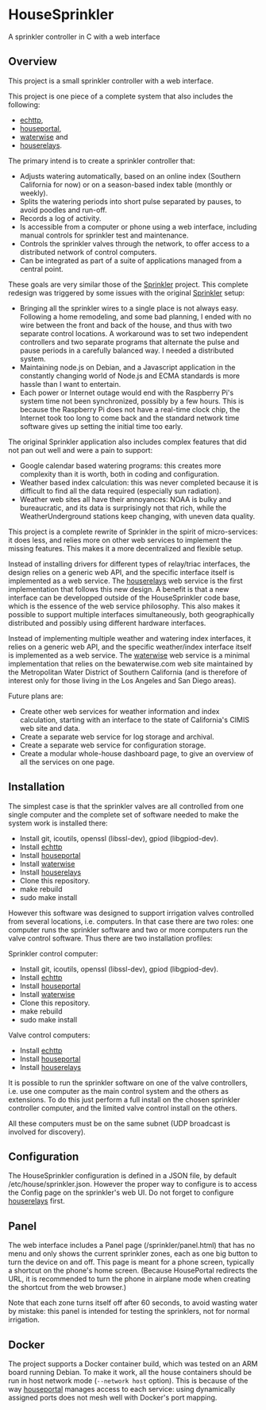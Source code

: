 # HouseSprinkler
A sprinkler controller in C with a web interface

## Overview
This project is a small sprinkler controller with a web interface.

This project is one piece of a complete system that also includes the following:
* [echttp](https://github.com/pascal-fb-martin/echttp),
* [houseportal](https://github.com/pascal-fb-martin/houseportal),
* [waterwise](https://github.com/pascal-fb-martin/waterwise) and
* [houserelays](https://github.com/pascal-fb-martin/houserelays).

The primary intend is to create a sprinkler controller that:
* Adjusts watering automatically, based on an online index (Southern California for now) or on a season-based index table (monthly or weekly).
* Splits the watering periods into short pulse separated by pauses, to avoid poodles and run-off.
* Records a log of activity.
* Is accessible from a computer or phone using a web interface, including manual controls for sprinkler test and maintenance.
* Controls the sprinkler valves through the network, to offer access to a distributed network of control computers.
* Can be integrated as part of a suite of applications managed from a central point.

These goals are very similar those of the [Sprinkler](https://github.com/pascal-fb-martin/sprinkler) project. This complete redesign was triggered by some issues with the original [Sprinkler](https://github.com/pascal-fb-martin/sprinkler) setup:
* Bringing all the sprinkler wires to a single place is not always easy. Following a home remodeling, and some bad planning, I ended with no wire between the front and back of the house, and thus with two separate control locations. A workaround was to set two independent controllers and two separate programs that alternate the pulse and pause periods in a carefully balanced way. I needed a distributed system.
* Maintaining node.js on Debian, and a Javascript application in the constantly changing world of Node.js and ECMA standards is more hassle than I want to entertain.
* Each power or Internet outage would end with the Raspberry Pi's system time not been synchronized, possibly by a few hours. This is because the Raspberry Pi does not have a real-time clock chip, the Internet took too long to come back and the standard network time software gives up setting the initial time too early.

The original Sprinkler application also includes complex features that did not pan out well and were a pain to support:
* Google calendar based watering programs: this creates more complexity than it is worth, both in coding and configuration.
* Weather based index calculation: this was never completed because it is difficult to find all the data required (especially sun radiation).
* Weather web sites all have their annoyances: NOAA is bulky and bureaucratic, and its data is surprisingly not that rich, while the WeatherUnderground stations keep changing, with uneven data quality.

This project is a complete rewrite of Sprinkler in the spirit of micro-services: it does less, and relies more on other web services to implement the missing features. This makes it a more decentralized and flexible setup.

Instead of installing drivers for different types of relay/triac interfaces, the design relies on a generic web API, and the specific interface itself is implemented as a web service. The [houserelays](https://github.com/pascal-fb-martin/houserelays) web service is the first implementation that follows this new design. A benefit is that a new interface can be developped outside of the HouseSprinkler code base, which is the essence of the web service philosophy. This also makes it possible to support multiple interfaces simultaneously, both geographically distributed and possibly using different hardware interfaces.

Instead of implementing multiple weather and watering index interfaces, it relies on a generic web API, and the specific weather/index interface itself is implemented as a web service. The [waterwise](https://github.com/pascal-fb-martin/waterwise) web service is a minimal implementation that relies on the bewaterwise.com web site maintained by the Metropolitan Water District of Southern California (and is therefore of interest only for those living in the Los Angeles and San Diego areas).

Future plans are:
* Create other web services for weather information and index calculation, starting with an interface to the state of California's CIMIS web site and data.
* Create a separate web service for log storage and archival.
* Create a separate web service for configuration storage.
* Create a modular whole-house dashboard page, to give an overview of all the services on one page.

## Installation

The simplest case is that the sprinkler valves are all controlled from one single computer and the complete set of software needed to make the system work is installed there:
* Install git, icoutils, openssl (libssl-dev), gpiod (libgpiod-dev).
* Install [echttp](https://github.com/pascal-fb-martin/echttp)
* Install [houseportal](https://github.com/pascal-fb-martin/houseportal)
* Install [waterwise](https://github.com/pascal-fb-martin/waterwise)
* Install [houserelays](https://github.com/pascal-fb-martin/houserelays)
* Clone this repository.
* make rebuild
* sudo make install

However this software was designed to support irrigation valves controlled from several locations, i.e. computers. In that case there are two roles: one computer runs the sprinkler software and two or more computers run the valve control software. Thus there are two installation profiles:

Sprinkler control computer:
* Install git, icoutils, openssl (libssl-dev), gpiod (libgpiod-dev).
* Install [echttp](https://github.com/pascal-fb-martin/echttp)
* Install [houseportal](https://github.com/pascal-fb-martin/houseportal)
* Install [waterwise](https://github.com/pascal-fb-martin/waterwise)
* Clone this repository.
* make rebuild
* sudo make install

Valve control computers:
* Install [echttp](https://github.com/pascal-fb-martin/echttp)
* Install [houseportal](https://github.com/pascal-fb-martin/houseportal)
* Install [houserelays](https://github.com/pascal-fb-martin/houserelays)

It is possible to run the sprinkler software on one of the valve controllers, i.e. use one computer as the main control system and the others as extensions. To do this just perform a full install on the chosen sprinkler controller computer, and the limited valve control install on the others.

All these computers must be on the same subnet (UDP broadcast is involved for discovery).

## Configuration

The HouseSprinkler configuration is defined in a JSON file, by default /etc/house/sprinkler.json. However the proper way to configure is to access the Config page on the sprinkler's web UI. Do not forget to configure [houserelays](https://github.com/pascal-fb-martin/houserelays) first.

## Panel

The web interface includes a Panel page (/sprinkler/panel.html) that has no menu and only shows the current sprinkler zones, each as one big button to turn the device on and off. This page is meant for a phone screen, typically a shortcut on the phone's home screen. (Because HousePortal redirects the URL, it is recommended to turn the phone in airplane mode when creating the shortcut from the web browser.)

Note that each zone turns itself off after 60 seconds, to avoid wasting water by mistake: this panel is intended for testing the sprinklers, not for normal irrigation.

## Docker

The project supports a Docker container build, which was tested on an ARM board running Debian. To make it work, all the house containers should be run in host network mode (`--network host` option). This is because of the way [houseportal](https://github.com/pascal-fb-martin/houseportal) manages access to each service: using dynamically assigned ports does not mesh well with Docker's port mapping.

